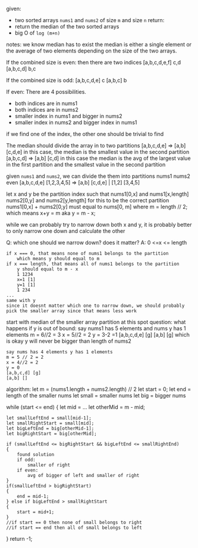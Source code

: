 given:
- two sorted arrays `nums1` and `nums2` of size `m` and size `n`
return:
- return the median of the two sorted arrays
- big O of `log (m+n)`


notes:
we know median has to exist
the median is either a single element or the average of two elements depending on the size of the two arrays.

If the combined size is even:
    then there are two indices
    [a,b,c,d,e,f] c,d
    [a,b,c,d] b,c

If the combined size is odd:
    [a,b,c,d,e] c
    [a,b,c] b


If even:
There are 4 possibilities.
- both indices are in nums1
- both indices are in nums2
- smaller index in nums1 and bigger in nums2
- smaller index in nums2 and bigger index in nums1


if we find one of the index, the other one should be trivial to find

The median should divide the array in to two partitions
    [a,b,c,d,e] => [a,b] [c,d,e] in this case, the median is the smallest value in the second partition
    [a,b,c,d] => [a,b] [c,d] in this case the median is the avg of the largest value in the first partition and the smallest value in the second partition

given `nums1` and `nums2`,
we can divide the them into partitions
         nums1 nums2
    even [a,b,c,d,e] [1,2,3,4,5] => [a,b] [c,d,e] | [1,2] [3,4,5]

let x and y be the partition index such that 
    nums1[0,x] and nums1[x,length]
    nums2[0,y] and nums2[y,length]
for this to be the correct partition
    nums1[0,x] + nums2[0,y] must equal to nums[0, m] where m = length // 2;
    which means x+y = m
    aka y = m - x;

while we can probably try to narrow down both x and y, it is probably better to only narrow one down and calculate the other

Q: which one should we narrow down? does it matter?
A: 
    0 <=x <= length

    if x === 0, that means none of nums1 belongs to the partition
        which means y should equal to m
    if x === length, that means all of nums1 belongs to the partition
        y should equal to m - x
        1 1234        
        x=1 [1]
        y=1 [1]
        1 234
    ...
    same with y
    since it doesnt matter which one to narrow down, we should probably pick the smaller array since that means less work


start with median of the smaller array
    partition at this spot
question:
    what happens if y is out of bound:
    say nums1 has 5 elements and nums y has 1 elements
    m = 6//2 = 3
    x = 5//2 = 2
    y = 3-2 =1
    [a,b,c,d,e] [g]
    [a,b] [g] which is okay
    y will never be bigger than length of nums2

    say nums has 4 elements y has 1 elements
    m = 5 // 2 = 2
    x = 4//2 = 2
    y = 0
    [a,b,c,d] [g]
    [a,b] []

algorithm:
let m = (nums1.length + nums2.length) // 2
let start = 0;
let end = length of the smaller nums
let small = smaller nums
let big = bigger nums

while (start <= end)
{
    let mid = ...
    let otherMid = m - mid;

    let smallLeftEnd = small[mid-1];
    let smallRightStart = small[mid];
    let bigLeftEnd = big[otherMid-1];
    let bigRightStart = big[otherMid];

    if (smallLeftEnd <= bigRightStart && bigLeftEnd <= smallRightEnd)
    {
        found solution
        if odd:
            smaller of right
        if even:
            avg of bigger of left and smaller of right
    }
    if(smallLeftEnd > bigRightStart)
    {
        end = mid-1;
    } else if bigLeftEnd > smallRightStart
    {
        start = mid+1;
    }
    //if start == 0 then none of small belongs to right
    //if start == end then all of small belongs to left
}
return -1;